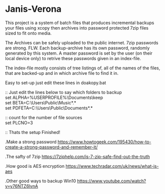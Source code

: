 # Janis-Verona

This project is a system of batch files that produces incremental backups your files using xcopy
then archives into password protected 7zip files sized to fit onto media.

The Archives can be safely uploaded to the public internet. 7zip passwords are strong. FLW. Each backup-archive has its own password, randomly generated by this system. A master password is set by the user (on their local device only) to retrive these passwords given in an index-file.

The index-file mostly consists of tree listings of, all of the names of the files, that are backed-up and in which archive file to find it in.

Easy to set-up just edit these lines in doakopy.bat

:: Just edit the lines below to say which folders to backup
<br />set ALPHA=%USERPROFILE%\Documents\keep
<br />set BETA=C:\Users\Public\Music\*.*
<br />set PDFETA=C:\Users\Public\Documents\*.*

:: count for the number of file sources
<br />set PLCNO=3

:: Thats the setup Finished!


.Make a strong password <https://www.howtogeek.com/195430/how-to-create-a-strong-password-and-remember-it/>

.The safty of 7zip <https://7ziphelp.com/is-7-zip-safe-find-out-the-truth>

.How good is AES encryption <https://www.techradar.com/uk/news/what-is-aes>

.Other good ways to backup Win10 <https://www.youtube.com/watch?v=y76NTZ6lvnA>
